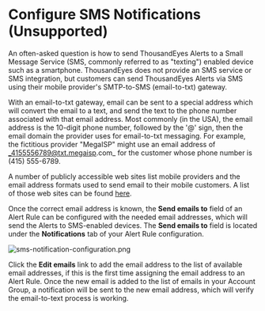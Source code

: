 # Configure SMS Notifications \(Unsupported\)

An often-asked question is how to send ThousandEyes Alerts to a Small Message Service \(SMS, commonly referred to as "texting"\) enabled device such as a smartphone.  ThousandEyes does not provide an SMS service or SMS integration, but customers can send ThousandEyes Alerts via SMS using their mobile provider's SMTP-to-SMS \(email-to-txt\) gateway. 

With an email-to-txt gateway, email can be sent to a special address which will convert the email to a text, and send the text to the phone number associated with that email address.  Most commonly \(in the USA\), the email address is the 10-digit phone number, followed by the '@' sign, then the email domain the provider uses for email-to-txt messaging.  For example, the fictitious provider "MegaISP" might use an email address of _4155556789@txt.megaisp.com_ for the customer whose phone number is \(415\) 555-6789.

A number of publicly accessible web sites list mobile providers and the email address formats used to send email to their mobile customers.  A list of those web sites can be found [here](https://www.google.com/?gws_rd=ssl#q=list+email+to+text).

Once the correct email address is known, the **Send emails to** field of an Alert Rule can be configured with the needed email addresses, which will send the Alerts to SMS-enabled devices.  The **Send emails to** field is located under the **Notifications** tab of your Alert Rule configuration.

![sms-notification-configuration.png](https://success.thousandeyes.com/servlet/rtaImage?eid=ka044000000UJlT&feoid=00NE0000006OT0r&refid=0EME0000000DWNQ)

Click the **Edit emails** link to add the email address to the list of available email addresses, if this is the first time assigning the email address to an Alert Rule.  Once the new email is added to the list of emails in your Account Group, a notification will be sent to the new email address, which will verify the email-to-text process is working.

